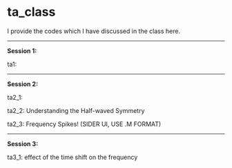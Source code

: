 # ta_class
I provide the codes which I have discussed in the class here.

----------------------------
**Session 1:**

ta1:

----------------------------
**Session 2:**

ta2_1:

ta2_2: Understanding the Half-waved Symmetry

ta2_3: Frequency Spikes! (SIDER UI, USE .M FORMAT)

----------------------------
**Session 3:**

ta3_1: effect of the time shift on the frequency
